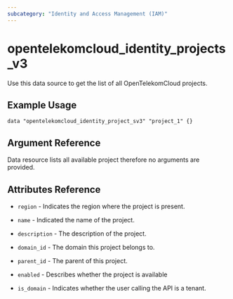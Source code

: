 ```yaml
---
subcategory: "Identity and Access Management (IAM)"
---
```


# opentelekomcloud_identity_projects_v3

Use this data source to get the list of all OpenTelekomCloud projects.

## Example Usage

```hcl
data "opentelekomcloud_identity_project_sv3" "project_1" {}
```


## Argument Reference

Data resource lists all available project therefore no arguments are provided.

## Attributes Reference

* `region` - Indicates the region where the project is present.

* `name` - Indicated the name of the project.

* `description` - The description of the project.

* `domain_id` - The domain this project belongs to.

* `parent_id` - The parent of this project.

* `enabled` - Describes whether the project is available

* `is_domain` - Indicates whether the user calling the API is a tenant.
